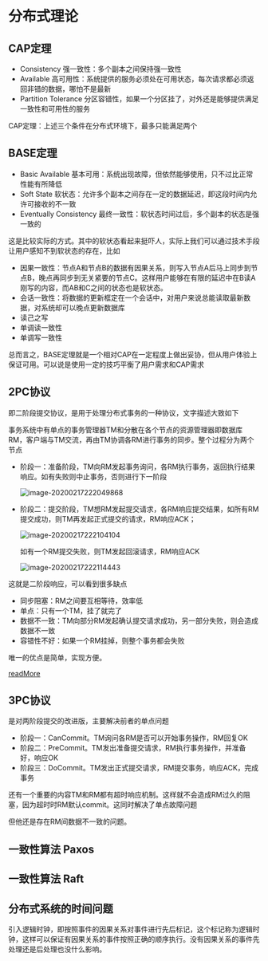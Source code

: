 # 分布式理论



## CAP定理

- Consistency	强一致性：多个副本之间保持强一致性
- Available  高可用性：系统提供的服务必须处在可用状态，每次请求都必须返回非错的数据，哪怕不是最新
- Partition Tolerance  分区容错性，如果一个分区挂了，对外还是能够提供满足一致性和可用性的服务

CAP定理：上述三个条件在分布式环境下，最多只能满足两个

## BASE定理

- Basic Available  基本可用：系统出现故障，但依然能够使用，只不过比正常性能有所降低
- Soft State  软状态：允许多个副本之间存在一定的数据延迟，即这段时间内允许可接收的不一致
- Eventually Consistency  最终一致性：软状态时间过后，多个副本的状态是强一致的

这是比较实际的方式。其中的软状态看起来挺吓人，实际上我们可以通过技术手段让用户感知不到软状态的存在，比如

- 因果一致性：节点A和节点B的数据有因果关系，则写入节点A后马上同步到节点B，晚点再同步到无关紧要的节点C。这样用户能够在有限的延迟中在B读A刚写的内容，而AB和C之间的状态也是软状态。
- 会话一致性：将数据的更新框定在一个会话中，对用户来说总能读取最新数据，对系统却可以晚点更新数据库
- 读己之写
- 单调读一致性
- 单调写一致性

总而言之，BASE定理就是一个相对CAP在一定程度上做出妥协，但从用户体验上保证可用。可以说是使用一定的技巧平衡了用户需求和CAP需求

## 2PC协议

即二阶段提交协议，是用于处理分布式事务的一种协议，文字描述大致如下

事务系统中有单点的事务管理器TM和分散在各个节点的资源管理器即数据库RM，客户端与TM交流，再由TM协调各RM进行事务的同步。整个过程分为两个节点

- 阶段一：准备阶段，TM向RM发起事务询问，各RM执行事务，返回执行结果响应。如有失败则中止事务，否则进行下一阶段

  ![image-20200217222049868](https://gdz.oss-cn-shenzhen.aliyuncs.com/notes/image-20200217222049868.png)

- 阶段二：提交阶段，TM想RM发起提交请求，各RM响应提交结果，如所有RM提交成功，则TM再发起正式提交的请求，RM响应ACK；

  ![image-20200217222104104](https://gdz.oss-cn-shenzhen.aliyuncs.com/notes/image-20200217222104104.png)

  如有一个RM提交失败，则TM发起回滚请求，RM响应ACK

  ![image-20200217222114443](https://gdz.oss-cn-shenzhen.aliyuncs.com/notes/image-20200217222114443.png)

这就是二阶段响应，可以看到很多缺点

- 同步阻塞：RM之间要互相等待，效率低
- 单点：只有一个TM，挂了就完了
- 数据不一致：TM向部分RM发起确认提交请求成功，另一部分失败，则会造成数据不一致
- 容错性不好：如果一个RM挂掉，则整个事务都会失败

唯一的优点是简单，实现方便。

[readMore](https://juejin.im/post/5b2664446fb9a00e4a53136e)

## 3PC协议

是对两阶段提交的改进版，主要解决前者的单点问题

- 阶段一：CanCommit。TM询问各RM是否可以开始事务操作，RM回复OK
- 阶段二：PreCommit。TM发出准备提交请求，RM执行事务操作，并准备好，响应OK
- 阶段三：DoCommit。TM发出正式提交请求，RM提交事务，响应ACK，完成事务

还有一个重要的内容TM和RM都有超时响应机制。这样就不会造成RM过久的阻塞，因为超时时RM默认commit。这同时解决了单点故障问题

但他还是存在RM间数据不一致的问题。

## 一致性算法 Paxos



## 一致性算法 Raft



## 分布式系统的时间问题

引入逻辑时钟，即按照事件的因果关系对事件进行先后标记，这个标记称为逻辑时钟，这样可以保证有因果关系的事件按照正确的顺序执行。没有因果关系的事件先处理还是后处理也没什么影响。

